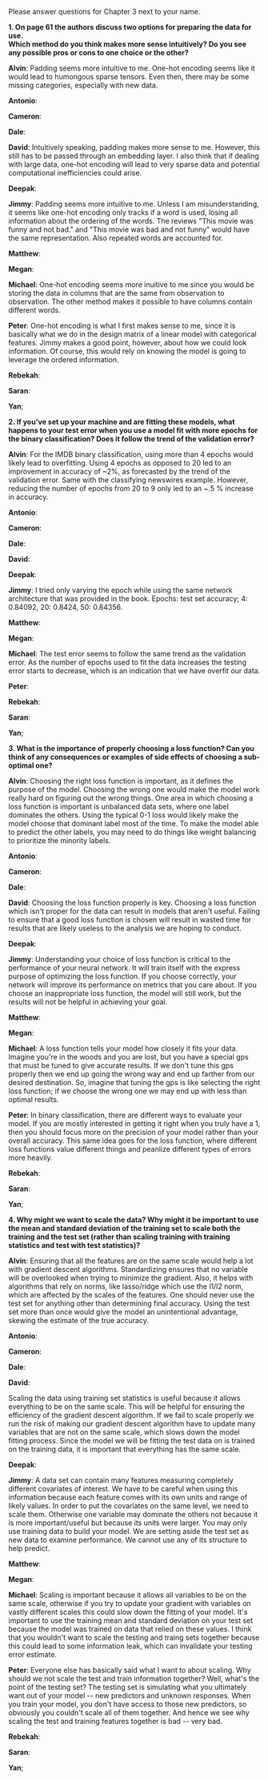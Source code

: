 Please answer questions for Chapter 3 next to your name.

**1. On page 61 the authors discuss two options for preparing the data for use.  
Which method do you think makes more sense intuitively?  Do you see any possible pros or cons to one choice or the other?**

**Alvin**: Padding seems more intuitive to me. One-hot encoding seems like it would lead to humongous sparse tensors. Even then, there may be some missing categories, especially with new data.

**Antonio**:

**Cameron**:

**Dale**:

**David**: Intuitively speaking, padding makes more sense to me. However, this still has to be passed through an embedding layer. I also think that if dealing with large data, one-hot encoding will lead to very sparse data and potential computational inefficiencies could arise.

**Deepak**:

**Jimmy**: Padding seems more intuitive to me. Unless I am misunderstanding, it seems like one-hot encoding only tracks if a word is used, losing all information about the ordering of the words. The reviews "This movie was funny and not bad." and "This movie was bad and not funny" would have the same representation. Also repeated words are accounted for.

**Matthew**:

**Megan**:

**Michael**: One-hot encoding seems more inuitive to me since you would be storing the data in columns that are the same from observation to observation. The other method makes it possible to have columns contain different words.   

**Peter**: One-hot encoding is what I first makes sense to me, since it is basically what we do in the design matrix of a linear model with categorical features.  Jimmy makes a good point, however, about how we could look information.  Of course, this would rely on knowing the model is going to leverage the ordered information.

**Rebekah**:

**Saran**:

**Yan**;


**2. If you’ve set up your machine and are fitting these models, what happens to your test error when you use a model
fit with more epochs for the binary classification? Does it follow the trend of the validation error?**

**Alvin**: For the IMDB binary classification, using more than 4 epochs would likely lead to overfitting. Using 4 epochs as opposed to 20 led to an improvement in accuracy of ~2%, as forecasted by the trend of the validation error. 
Same with the classifying newswires example. However, reducing the number of epochs from 20 to 9 only led to an ~.5 % increase in accuracy.

**Antonio**:

**Cameron**:

**Dale**:

**David**:



**Deepak**:

**Jimmy**: I tried only varying the epoch while using the same network architecture that was provided in the book. Epochs: test set accuracy; 4: 0.84092, 20: 0.8424, 50: 0.84356.

**Matthew**:

**Megan**:

**Michael**: The test error seems to follow the same trend as the validation error. As the number of epochs used to fit the data increases the testing error starts to decrease, which is an indication that we have overfit our data.

**Peter**:

**Rebekah**:

**Saran**:

**Yan**;


**3. What is the importance of properly choosing a loss function? 
Can you think of any consequences or examples of side effects of choosing a sub-optimal one?**

**Alvin**: Choosing the right loss function is important, as it defines the purpose of the model. Choosing the wrong one would make the model work really hard on figuring out the wrong things. One area in which choosing a loss function is important is unbalanced data sets, where one label dominates the others. Using the typical 0-1 loss would likely make the model choose that dominant label most of the time. To make the model able to predict the other labels, you may need to do things like weight balancing to prioritize the minority labels. 

**Antonio**:

**Cameron**:

**Dale**:

**David**: Choosing the loss function properly is key. Choosing a loss function which isn't proper for the data can result in models that aren't useful. Failing to ensure that a good loss function is chosen will result in wasted time for results that are likely useless to the analysis we are hoping to conduct.

**Deepak**:

**Jimmy**: Understanding your choice of loss function is critical to the performance of your neural network. It will train itself with the express purpose of optimizing the loss function. If you choose correctly, your network will improve its performance on metrics that you care about. If you choose an inappropriate loss function, the model will still work, but the results will not be helpful in achieving your goal.

**Matthew**:

**Megan**:

**Michael**: A loss function tells your model how closely it fits your data. Imagine you're in the woods and you are lost, but you have a special gps that must be tuned to give accurate results. If we don't tune this gps properly then we end up going the wrong way and end up farther from our desired destination. So, imagine that tuning the gps is like selecting the right loss function; if we choose the wrong one we may end up with less than optimal results.

**Peter**: In binary classification, there are different ways to evaluate your model.  If you are mostly interested in getting it right when you truly have a 1, then you should focus more on the precision of your model rather than your overall accuracy.  This same idea goes for the loss function, where different loss functions value different things and peanlize different types of errors more heavily.

**Rebekah**:

**Saran**:

**Yan**;


**4. Why might we want to scale the data? Why might it be important to use the mean and standard deviation
of the training set to scale both the training and the test set (rather than scaling training with 
training statistics and test with test statistics)?**

**Alvin**: Ensuring that all the features are on the same scale would help a lot with gradient descent algorithms. Standardizing ensures that no variable will be overlooked when trying to minimize the gradient. Also, it helps with algorithms that rely on norms, like lasso/ridge which use the l1/l2 norm, which are affected by the scales of the features. One should never use the test set for anything other than determining final accuracy. Using the test set more than once would give the model an unintentional advantage, skewing the estimate of the true accuracy.

**Antonio**:

**Cameron**:

**Dale**:

**David**:

Scaling the data using training set statistics is useful because it allows everything to be on the same scale. This will be helpful for ensuring the efficiency of the gradient descent algorithm. If we fail to scale properly we run the risk of making our gradient descent algorithm have to update many variables that are not on the same scale, which slows down the model fitting process. Since the model we will be fitting the test data on is trained  on the training data, it is important that everything has the same scale.

**Deepak**:

**Jimmy**: A data set can contain many features measuring completely different covariates of interest. We have to be careful when using this information because each feature comes with its own units and range of likely values. In order to put the covariates on the same level, we need to scale them. Otherwise one variable may dominate the others not because it is more important/useful but because its units were larger. You may only use training data to build your model. We are setting aside the test set as new data to examine performance. We cannot use any of its structure to help predict. 

**Matthew**:

**Megan**:

**Michael**: Scaling is important because it allows all variables to be on the same scale, otherwise if you try to update your gradient with variables on vastly different scales this could slow down the fitting of your model. It's important to use the training mean and standard deviation on your test set because the model was trained on data that relied on these values. I think that you wouldn't want to scale the testing and traing sets together because this could lead to some information leak, which can invalidate your testing error estimate.

**Peter**:  Everyone else has basically said what I want to about scaling.  Why should we not scale the test and train information together?  Well, what's the point of the testing set?  The testing set is simulating what you ultimately want out of your model -- new predictors and unknown responses.  When you train your model, you don't have access to those new predictors, so obviously you couldn't scale all of them together.  And hence we see why scaling the test and training features together is bad -- very bad.

**Rebekah**:

**Saran**:

**Yan**;

